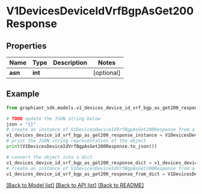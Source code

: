 # V1DevicesDeviceIdVrfBgpAsGet200Response


## Properties

Name | Type | Description | Notes
------------ | ------------- | ------------- | -------------
**asn** | **int** |  | [optional] 

## Example

```python
from graphiant_sdk.models.v1_devices_device_id_vrf_bgp_as_get200_response import V1DevicesDeviceIdVrfBgpAsGet200Response

# TODO update the JSON string below
json = "{}"
# create an instance of V1DevicesDeviceIdVrfBgpAsGet200Response from a JSON string
v1_devices_device_id_vrf_bgp_as_get200_response_instance = V1DevicesDeviceIdVrfBgpAsGet200Response.from_json(json)
# print the JSON string representation of the object
print(V1DevicesDeviceIdVrfBgpAsGet200Response.to_json())

# convert the object into a dict
v1_devices_device_id_vrf_bgp_as_get200_response_dict = v1_devices_device_id_vrf_bgp_as_get200_response_instance.to_dict()
# create an instance of V1DevicesDeviceIdVrfBgpAsGet200Response from a dict
v1_devices_device_id_vrf_bgp_as_get200_response_from_dict = V1DevicesDeviceIdVrfBgpAsGet200Response.from_dict(v1_devices_device_id_vrf_bgp_as_get200_response_dict)
```
[[Back to Model list]](../README.md#documentation-for-models) [[Back to API list]](../README.md#documentation-for-api-endpoints) [[Back to README]](../README.md)


